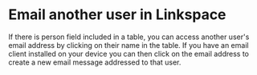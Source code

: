 # Email another user in Linkspace

If there is person field included in a table, you can access another user's email address by clicking on their name in the table. If you have an email client installed on your device you can then click on the email address to create a new email message addressed to that user.
